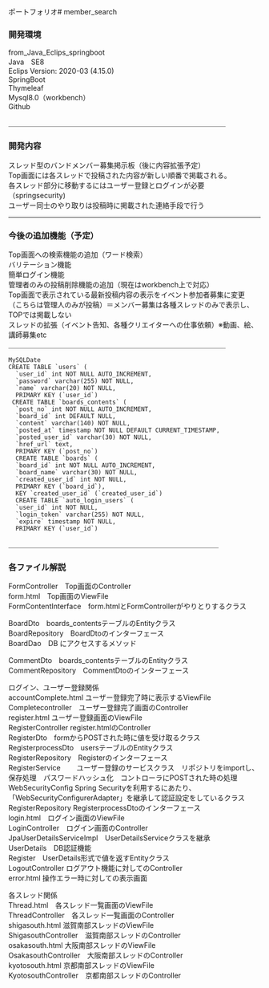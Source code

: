 
ポートフォリオ# member_search  

### 開発環境   
from_Java_Eclips_springboot  
Java　SE8  
Eclips Version: 2020-03 (4.15.0)  
SpringBoot  
Thymeleaf  
Mysql8.0（workbench）  
Github  


＿＿＿＿＿＿＿＿＿＿＿＿＿＿＿＿＿＿＿＿＿＿＿＿＿＿＿＿＿＿＿
### 開発内容  
スレッド型のバンドメンバー募集掲示板（後に内容拡張予定）  
Top画面には各スレッドで投稿された内容が新しい順番で掲載される。  
各スレッド部分に移動するにはユーザー登録とログインが必要（springsecurity)  
ユーザー同士のやり取りは投稿時に掲載された連絡手段で行う    
________________________________________________________
### 今後の追加機能（予定）  
Top画面への検索機能の追加（ワード検索）  
バリテーション機能  
簡単ログイン機能  
管理者のみの投稿削除機能の追加（現在はworkbench上で対応）  
Top画面で表示されている最新投稿内容の表示をイベント参加者募集に変更  
（こちらは管理人のみが投稿）＝メンバー募集は各種スレッドのみで表示し、TOPでは掲載しない  
スレッドの拡張（イベント告知、各種クリエイターへの仕事依頼）※動画、絵、講師募集etc  
＿＿＿＿＿＿＿＿＿＿＿＿＿＿＿＿＿＿＿＿＿＿＿＿＿＿＿＿＿＿＿   

```
MySQLDate  
CREATE TABLE `users` (
  `user_id` int NOT NULL AUTO_INCREMENT,
  `password` varchar(255) NOT NULL,
  `name` varchar(20) NOT NULL,
  PRIMARY KEY (`user_id`)
 CREATE TABLE `boards_contents` (
  `post_no` int NOT NULL AUTO_INCREMENT,
  `board_id` int DEFAULT NULL,
  `content` varchar(140) NOT NULL,
  `posted_at` timestamp NOT NULL DEFAULT CURRENT_TIMESTAMP,
  `posted_user_id` varchar(30) NOT NULL,
  `href_url` text,
  PRIMARY KEY (`post_no`) 
  CREATE TABLE `boards` (
  `board_id` int NOT NULL AUTO_INCREMENT,
  `board_name` varchar(30) NOT NULL,
  `created_user_id` int NOT NULL,
  PRIMARY KEY (`board_id`),
  KEY `created_user_id` (`created_user_id`)
  CREATE TABLE `auto_login_users` (
  `user_id` int NOT NULL,
  `login_token` varchar(255) NOT NULL,
  `expire` timestamp NOT NULL,
  PRIMARY KEY (`user_id`)
  ```
 ＿＿＿＿＿＿＿＿＿＿＿＿＿＿＿＿＿＿＿＿＿＿＿＿＿＿＿＿＿＿ 
### 各ファイル解説  

FormController　Top画面のController  
form.html　Top画面のViewFile  
FormContentInterface　form.htmlとFormControllerがやりとりするクラス  

BoardDto　boards_contentsテーブルのEntityクラス  
BoardRepository　BoardDtoのインターフェース  
BoardDao　DB にアクセスするメソッド  

CommentDto　boards_contentsテーブルのEntityクラス  
CommentRepository　CommentDtoのインターフェース  


ログイン、ユーザー登録関係  
accountComplete.html ユーザー登録完了時に表示するViewFile  
Completecontroller　ユーザー登録完了画面のController  
register.html ユーザー登録画面のViewFile  
RegisterController register.htmlのController  
RegisterDto　formからPOSTされた時に値を受け取るクラス  
RegisterprocessDto　usersテーブルのEntityクラス  
RegisterRepository　Registerのインターフェース  
RegisterService 　　ユーザー登録のサービスクラス　リポジトリをimportし、保存処理　パスワードハッシュ化　コントローラにPOSTされた時の処理  
WebSecurityConfig  Spring Securityを利用するにあたり、「WebSecurityConfigurerAdapter」を継承して認証設定をしているクラス  
RegisterRepository  RegisterprocessDtoのインターフェース  
login.html　ログイン画面のViewFile  
LoginController　ログイン画面のController  
JpaUserDetailsServiceImpl　UserDetailsServiceクラスを継承  
UserDetails　DB認証機能  
Register　UserDetails形式で値を返すEntityクラス  
LogoutController ログアウト機能に対してのController  
error.html 操作エラー時に対しての表示画面  

各スレッド関係  
Thread.html　各スレッド一覧画面のViewFile  
ThreadController　各スレッド一覧画面のController  
shigasouth.html 滋賀南部スレッドのViewFile  
ShigasouthController　滋賀南部スレッドのController  
osakasouth.html 大阪南部スレッドのViewFile  
OsakasouthController　大阪南部スレッドのController  
kyotosouth.html 京都南部スレッドのViewFile  
KyotosouthController　京都南部スレッドのController  




